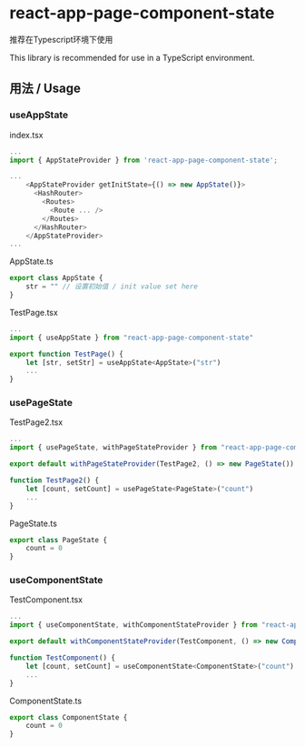 react-app-page-component-state
===========

推荐在Typescript环境下使用

This library is recommended for use in a TypeScript environment.

## 用法 / Usage
### useAppState
index.tsx
```js
...
import { AppStateProvider } from 'react-app-page-component-state';

...
    <AppStateProvider getInitState={() => new AppState()}>
      <HashRouter>
        <Routes>
          <Route ... />
        </Routes>
      </HashRouter>
    </AppStateProvider>
...
```

AppState.ts
```js
export class AppState {
    str = "" // 设置初始值 / init value set here
}
```

TestPage.tsx
```js
...
import { useAppState } from "react-app-page-component-state"

export function TestPage() {
    let [str, setStr] = useAppState<AppState>("str")
    ...
}
```


### usePageState
TestPage2.tsx
```js
...
import { usePageState, withPageStateProvider } from "react-app-page-component-state"

export default withPageStateProvider(TestPage2, () => new PageState())

function TestPage2() {
    let [count, setCount] = usePageState<PageState>("count")
    ...
}
```

PageState.ts
```js
export class PageState {
    count = 0
}
```


### useComponentState
TestComponent.tsx
```js
...
import { useComponentState, withComponentStateProvider } from "react-app-page-component-state"

export default withComponentStateProvider(TestComponent, () => new ComponentState())

function TestComponent() {
    let [count, setCount] = useComponentState<ComponentState>("count")
    ...
}
```

ComponentState.ts
```js
export class ComponentState {
    count = 0
}
```